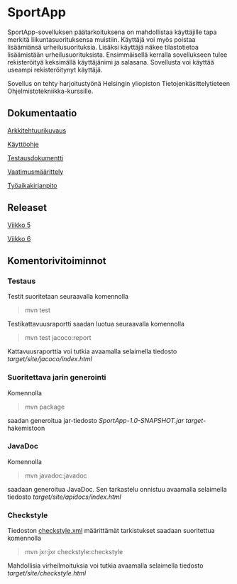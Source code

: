 # SportApp

SportApp-sovelluksen päätarkoituksena on mahdollistaa käyttäjille tapa merkitä liikuntasuorituksensa muistiin. Käyttäjä voi myös poistaa lisäämiänsä urheilusuorituksia. Lisäksi käyttäjä näkee tilastotietoa lisäämistään urheilusuorituksista. 
Ensimmäisellä kerralla sovellukseen tulee rekisteröityä keksimällä käyttäjänimi ja salasana. Sovellusta voi käyttää useampi rekisteröitynyt käyttäjä. 

Sovellus on tehty harjoitustyönä Helsingin yliopiston Tietojenkäsittelytieteen Ohjelmistotekniikka-kurssille.

## Dokumentaatio 

[Arkkitehtuurikuvaus](https://github.com/sronja/ot-harjoitustyo/blob/main/dokumentaatio/arkkitehtuuri.md)

[Käyttöohje](https://github.com/sronja/ot-harjoitustyo/blob/main/dokumentaatio/kayttoohje.md)

[Testausdokumentti](https://github.com/sronja/ot-harjoitustyo/blob/main/dokumentaatio/testausdokumentti.md)

[Vaatimusmäärittely](https://github.com/sronja/ot-harjoitustyo/blob/main/dokumentaatio/maarittelydokumentti.md)

[Työaikakirjanpito](https://github.com/sronja/ot-harjoitustyo/blob/main/dokumentaatio/tyoaikakirjanpito.md)

## Releaset

[Viikko 5](https://github.com/sronja/ot-harjoitustyo/releases/tag/viikko5)


[Viikko 6](https://github.com/sronja/ot-harjoitustyo/releases/tag/viikko6)


## Komentorivitoiminnot

### Testaus

Testit suoritetaan seuraavalla komennolla

> mvn test

Testikattavuusraportti saadan luotua seuraavalla komennolla

> mvn test jacoco:report

Kattavuusraporttia voi tutkia avaamalla selaimella tiedosto *target/site/jacoco/index.html*

### Suoritettava jarin generointi

Komennolla

> mvn package

saadan generoitua jar-tiedosto *SportApp-1.0-SNAPSHOT.jar* *target*-hakemistoon

### JavaDoc

Komennolla

> mvn javadoc:javadoc

saadaan generoitua JavaDoc. Sen tarkastelu onnistuu avaamalla selaimella tiedosto *target/site/apidocs/index.html*

### Checkstyle

Tiedoston [checkstyle.xml](https://github.com/sronja/ot-harjoitustyo/blob/main/SportApp/checkstyle.xml) määrittämät tarkistukset saadaan suoritettua komennolla

> mvn jxr:jxr checkstyle:checkstyle

Mahdollisia virheilmoituksia voi tutkia avaamalla selaimella tiedosto *target/site/checkstyle.html*

